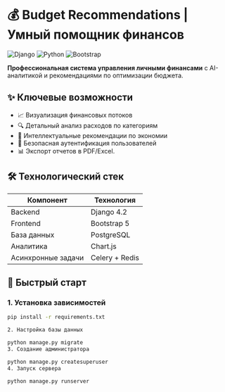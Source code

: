# 💰 Budget Recommendations | Умный помощник финансов

![Django](https://img.shields.io/badge/Django-092E20?style=for-the-badge&logo=django&logoColor=white)
![Python](https://img.shields.io/badge/Python-3776AB?style=for-the-badge&logo=python&logoColor=white)
![Bootstrap](https://img.shields.io/badge/Bootstrap-563D7C?style=for-the-badge&logo=bootstrap&logoColor=white)

**Профессиональная система управления личными финансами** с AI-аналитикой и рекомендациями по оптимизации бюджета.

## ✨ Ключевые возможности
- 📈 Визуализация финансовых потоков
- 🔍 Детальный анализ расходов по категориям
- 🤖 Интеллектуальные рекомендации по экономии
- 🔐 Безопасная аутентификация пользователей
- 📊 Экспорт отчетов в PDF/Excel.

## 🛠 Технологический стек
| Компонент       | Технология         |
|----------------|--------------------|
| Backend        | Django 4.2         |
| Frontend       | Bootstrap 5        |
| База данных    | PostgreSQL         |
| Аналитика      | Chart.js           |
| Асинхронные задачи | Celery + Redis |

## 🚀 Быстрый старт

### 1. Установка зависимостей
```bash
pip install -r requirements.txt

2. Настройка базы данных

python manage.py migrate
3. Создание администратора

python manage.py createsuperuser
4. Запуск сервера

python manage.py runserver
